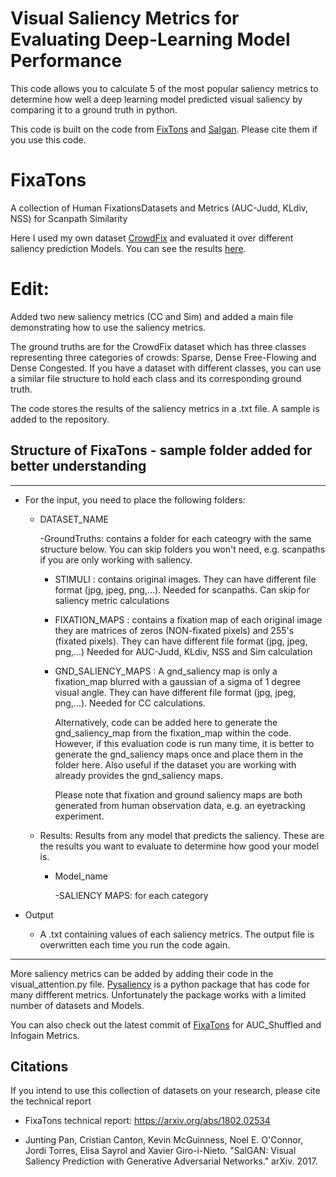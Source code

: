 # Visual Saliency Metrics for Evaluating Deep-Learning Model Performance
This code allows you to calculate 5 of the most popular saliency metrics to determine how well a deep learning model predicted visual saliency by comparing it to a ground truth in python. 

This code is built on the code from [FixTons](https://github.com/dariozanca/FixaTons) and [Salgan](https://github.com/imatge-upc/salgan). Please cite them if you use this code.

# FixaTons
A collection of Human FixationsDatasets and Metrics (AUC-Judd, KLdiv, NSS) for Scanpath Similarity

Here I used my own dataset [CrowdFix](https://github.com/MemoonaTahira/CrowdFix) and evaluated it over different saliency prediction Models. You can see the results [here](https://ieeexplore.ieee.org/document/8918032). 
 
# Edit:

Added two new saliency metrics (CC and Sim) and added a main file demonstrating how to use the saliency metrics.

The ground truths are for the CrowdFix dataset which has three classes representing three categories of crowds: Sparse, Dense Free-Flowing and Dense Congested. If you have a dataset with different classes, you can use a similar file structure to hold each class and its corresponding ground truth.

The code stores the results of the saliency metrics in a .txt file. A sample is added to the repository. 

## Structure of FixaTons - sample folder added for better understanding
________________________________________________________________________________

- For the input, you need to place the following folders:

    - DATASET_NAME
        
        -GroundTruths:  contains a folder for each cateogry with the same structure below. You can skip folders you won't need, e.g. scanpaths if you are only working with saliency. 
  
        

         - STIMULI : contains original images.
                  They can have different file format (jpg, jpeg, png,...). Needed for scanpaths. Can skip for saliency metric calculations
                  
         - FIXATION_MAPS : contains a fixation map of each original image
            they are matrices of zeros (NON-fixated pixels) and 255's (fixated
            pixels). They can have different file format (jpg, jpeg, png,...)
            Needed for AUC-Judd, KLdiv, NSS and Sim calculation

         - GND_SALIENCY_MAPS : A gnd_saliency map is only a fixation_map blurred with a gaussian of a sigma of 1 degree visual angle. 
            They can have different file format (jpg, jpeg, png,...). Needed for CC calculations. 
            
            Alternatively,
            code can be added here to generate the gnd_saliency_map from the fixation_map within the code. However,
            if this evaluation code is run many time, it is better to generate the gnd_saliency maps once and place them in the folder here.
            Also useful if the dataset you are working with already provides the gnd_saliency maps.
            
            
            Please note that fixation and ground saliency maps are both generated from human observation data, e.g. an eyetracking experiment.

       
     - Results: Results from any model that predicts the saliency. These are the results you want to evaluate to determine how good your model is.
     
         
          - Model_name
            
              -SALIENCY MAPS: for each category
            
            
- Output
    - A .txt containing values of each saliency metrics. The output file is overwritten each time you run the code again. 
          

_______________________________________________________________________________

More saliency metrics can be added by adding their code in the visual_attention.py file. [Pysaliency](https://github.com/matthias-k/pysaliency) is a python package that has code for many diffferent metrics. Unfortunately the package works with a limited number of datasets and Models. 

You can also check out the latest commit of [FixaTons](https://github.com/dariozanca/FixaTons) for AUC_Shuffled and Infogain Metrics. 

## Citations
If you intend to use this collection of datasets on your research, please cite the technical report

- FixaTons technical report: https://arxiv.org/abs/1802.02534

- Junting Pan, Cristian Canton, Kevin McGuinness, Noel E. O'Connor, Jordi Torres, Elisa Sayrol and Xavier Giro-i-Nieto. "SalGAN: Visual Saliency Prediction with Generative Adversarial Networks." arXiv. 2017.


 
